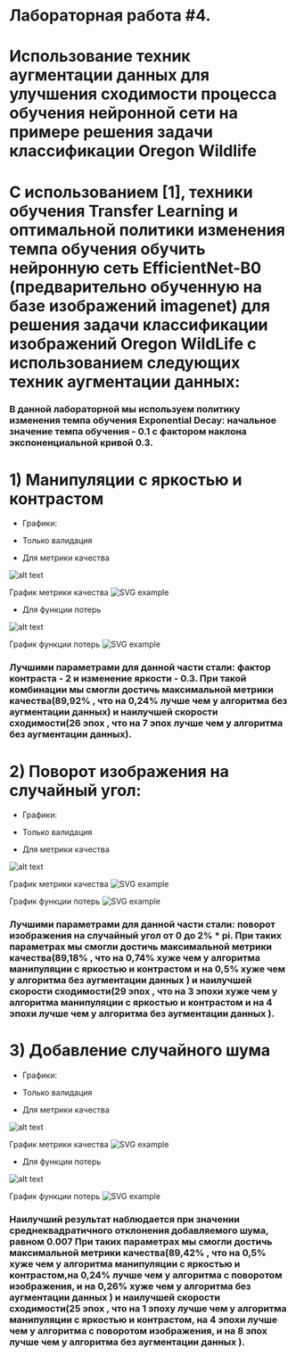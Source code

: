 # Лабораторная работа #4.
 # Использование техник аугментации данных для улучшения сходимости процесса обучения нейронной сети на примере решения задачи классификации Oregon Wildlife
# С использованием [1], техники обучения Transfer Learning  и оптимальной политики  изменения темпа обучения обучить нейронную сеть EfficientNet-B0 (предварительно обученную на базе изображений imagenet) для решения задачи классификации изображений Oregon WildLife с использованием следующих техник аугментации данных:
 ### В данной лабораторной мы используем политику изменения темпа обучения Exponential Decay: начальное значение темпа обучения - 0.1 с фактором наклона экспоненциальной кривой 0.3.
# 1) Манипуляции с яркостью и контрастом
- Графики: 
- Только валидация

- Для метрики качества

 ![alt text](contrast.jpg)
   
   График метрики качества
  ![SVG example](./contrast.svg)
  
  - Для функции потерь
  
  ![alt text](contrast1.jpg)
  
  График функции потерь
  ![SVG example](./contrast1.svg)
  
  ### Лучшими параметрами для данной части стали: фактор контраста - 2 и изменение яркости - 0.3. При такой комбинации мы смогли достичь максимальной метрики качества(89,92% , что на 0,24% лучше чем у алгоритма без аугментации данных) и наилучшей скорости сходимости(26 эпох , что на 7 эпох лучше чем у алгоритма без аугментации данных). 
  
  # 2) Поворот изображения на случайный угол:
- Графики: 
- Только валидация

- Для метрики качества

 ![alt text](random.jpg)
   
   График метрики качества
  ![SVG example](./random.svg)
  
  График функции потерь
  ![SVG example](./random1.svg)
  
  ### Лучшими параметрами для данной части стали: поворот изображения на случайный угол от 0 до 2% * pi. При таких параметрах мы смогли достичь максимальной метрики качества(89,18% , что на 0,74% хуже чем у алгоритма  манипуляции с яркостью и контрастом и на 0,5% хуже чем у алгоритма без аугментации данных ) и наилучшей скорости сходимости(29 эпох , что на 3 эпохи хуже чем у алгоритма манипуляции с яркостью и контрастом и на 4 эпохи лучше чем у алгоритма без аугментации данных ). 
  
 # 3) Добавление случайного шума
 
 - Графики: 
- Только валидация

- Для метрики качества

 ![alt text](shum.jpg)
   
   График метрики качества
  ![SVG example](./shum.svg)
  
  - Для функции потерь
  
  ![alt text](shum1.jpg)
  
  График функции потерь
  ![SVG example](./shum1.svg)
  ### Наилучший результат наблюдается при значении среднеквадратичного отклонения добавляемого шума, равном 0.007 При таких параметрах мы смогли достичь максимальной метрики качества(89,42% , что на 0,5% хуже чем у алгоритма  манипуляции с яркостью и контрастом,на 0,24% лучше чем у алгоритма с поворотом изображения, и на 0,26% хуже чем у алгоритма без аугментации данных ) и наилучшей скорости сходимости(25 эпох , что на 1 эпоху лучше чем у алгоритма манипуляции с яркостью и контрастом, на 4 эпохи лучше чем у алгоритма с поворотом изображения, и на 8 эпох лучше чем у алгоритма без аугментации данных ). 
 



